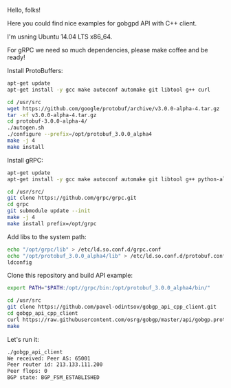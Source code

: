 Hello, folks!

Here you could find nice examples for gobgpd API with C++ client.

I'm usning Ubuntu 14.04 LTS x86_64.

For gRPC we need so much dependencies, please make coffee and be ready!

Install ProtoBuffers:
```bash
apt-get update
apt-get install -y gcc make autoconf automake git libtool g++ curl 

cd /usr/src
wget https://github.com/google/protobuf/archive/v3.0.0-alpha-4.tar.gz
tar -xf v3.0.0-alpha-4.tar.gz
cd protobuf-3.0.0-alpha-4/
./autogen.sh 
./configure --prefix=/opt/protobuf_3.0.0_alpha4
make -j 4
make install
```

Install gRPC:
```bash
apt-get update
apt-get install -y gcc make autoconf automake git libtool g++ python-all-dev python-virtualenv

cd /usr/src/
git clone https://github.com/grpc/grpc.git
cd grpc
git submodule update --init
make -j 4
make install prefix=/opt/grpc
```

Add libs to the system path:
```bash
echo "/opt/grpc/lib" > /etc/ld.so.conf.d/grpc.conf
echo "/opt/protobuf_3.0.0_alpha4/lib" > /etc/ld.so.conf.d/protobuf.conf
ldconfig
```

Clone this repository and build API example:
```bash
export PATH="$PATH:/opt//grpc/bin:/opt/protobuf_3.0.0_alpha4/bin/"

cd /usr/src
git clone https://github.com/pavel-odintsov/gobgp_api_cpp_client.git
cd gobgp_api_cpp_client
curl https://raw.githubusercontent.com/osrg/gobgp/master/api/gobgp.proto -ogobgp_api_client.proto
make
```

Let's run it:
```bash
./gobgp_api_client 
We received: Peer AS: 65001
Peer router id: 213.133.111.200
Peer flops: 0
BGP state: BGP_FSM_ESTABLISHED
```
